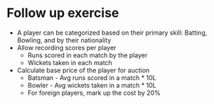 
# Follow up exercise

* A player can be categorized based on their primary skill: Batting, Bowling, and by their nationality
* Allow recording scores per player
    * Runs scored in each match by the player
    * Wickets taken in each match
* Calculate base price of the player for auction
    * Batsman - Avg runs scored in a match * 10L
    * Bowler - Avg wickets taken in a match * 10L
    * For foreign players, mark up the cost by 20%
	
